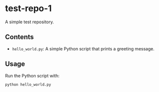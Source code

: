 # test-repo-1

A simple test repository.

## Contents

- `hello_world.py`: A simple Python script that prints a greeting message.

## Usage

Run the Python script with:

```bash
python hello_world.py
```

